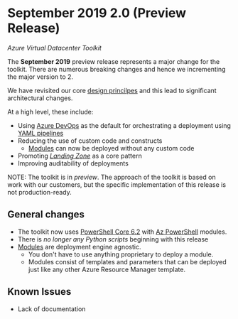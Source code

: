 # September 2019 2.0 (Preview Release)
_Azure Virtual Datacenter Toolkit_

The **September 2019** preview release represents a major change for the toolkit. 
There are numerous breaking changes and hence we incrementing the major version to 2.

We have revisited our core [design princilpes]() and this lead to significant architectural changes.

At a high level, these include:

- Using [Azure DevOps]() as the default for orchestrating a deployment using [YAML pipelines][]
- Reducing the use of custom code and constructs
    - [Modules][] can now be deployed without any custom code
- Promoting [_Landing Zone_]() as a core pattern
- Improving auditability of deployments

NOTE: 
The toolkit is in _preview_. 
The approach of the toolkit is based on work with our customers, but the specific implementation of this release is not production-ready.

## General changes

* The toolkit now uses [PowerShell Core 6.2][] with [Az PowerShell][] modules.
* There is _no longer any Python scripts_ beginning with this release
* [Modules][] are deployment engine agnostic. 
    - You don't have to use anything proprietary to deploy a module.
    - Modules consist of templates and parameters that can be deployed just like any other Azure Resource Manager template.

## Known Issues

* Lack of documentation

[Modules]: ../../Modules
[YAML pipelines]: https://docs.microsoft.com/en-us/azure/devops/pipelines/process/stages?view=azure-devops&tabs=yaml
[PowerShell Core 6.2]: https://docs.microsoft.com/en-us/powershell/scripting/whats-new/what-s-new-in-powershell-core-62?view=powershell-6
[Az PowerShell]: https://docs.microsoft.com/en-us/powershell/azure/install-az-ps?view=azps-2.5.0